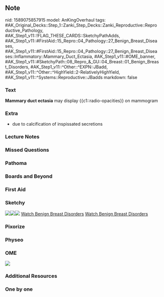 ## Note
nid: 1589075857915
model: AnKingOverhaul
tags: #AK_Original_Decks::Step_1::Zanki_Step_Decks::Zanki_Reproductive::Reproductive_Pathology, #AK_Step1_v11::!FLAG_THESE_CARDS::SketchyPathAdds, #AK_Step1_v11::#FirstAid::15_Repro::04_Pathology::27_Benign_Breast_Diseases, #AK_Step1_v11::#FirstAid::15_Repro::04_Pathology::27_Benign_Breast_Diseases::Inflammatory::Mammary_Duct_Ectasia, #AK_Step1_v11::#OME_banner, #AK_Step1_v11::#SketchyPath::08_Repro_&_GU::04_Breast::01_Benign_Breast_Disorders, #AK_Step1_v11::^Other::^EXPN::JBadd, #AK_Step1_v11::^Other::^HighYield::2-RelativelyHighYield, #AK_Step1_v11::^Systems::Reproductive::JBadds
markdown: false

### Text
<div>
  <b>Mammary duct ectasia</b> may display {{c1::radio-opacities}}
  on mammogram
</div>

### Extra
* due to calcification of inspissated secretions

### Lecture Notes


### Missed Questions


### Pathoma


### Boards and Beyond


### First Aid


### Sketchy
<img src=
"19.%20Mammary%20Duct%20Ectasia%20Radio-opaque%20Mammogram.jpg"><img src="duct%20ec.jpeg"><img src="Complete%20Sketch-d80851ce0d77f66d3a205e3dfa7bb90dc4e17dd2_1566160514431.jpg">
<a href=
"https://dashboard.sketchy.com/study/medical/courses/medical-pathophysiology/units/medical-pathophysiology-reproductive-gu/videos/medical-pathophysiology-reproductive-and-gu-breast-benign-breast-disorders?utm_source=anki&utm_medium=partnership&utm_campaign=february_update&utm_content=medical">
Watch Benign Breast Disorders</a> <a href=
"https://dashboard.sketchy.com/study/medical/courses/medical-pathophysiology/units/medical-pathophysiology-reproductive-gu/videos/medical-pathophysiology-reproductive-and-gu-breast-benign-breast-disorders?utm_source=anki&utm_medium=partnership&utm_campaign=february_update&utm_content=medical">
Watch Benign Breast Disorders</a>

### Pixorize


### Physeo


### OME
<div class="ome-widget">
  <a href="https://onlinemeded.org?ref=anki"><img src=
  "_OME_AnkiFlashcards_General_3.png"></a>
</div>

### Additional Resources


### One by one

